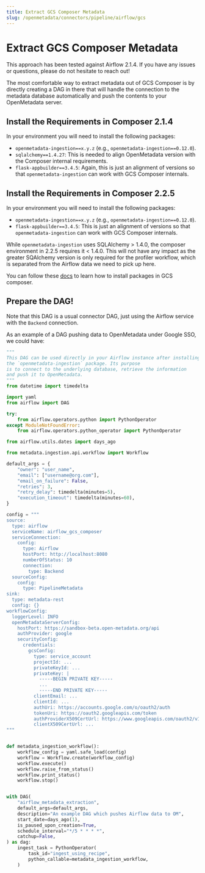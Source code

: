 ```yaml
---
title: Extract GCS Composer Metadata
slug: /openmetadata/connectors/pipeline/airflow/gcs
---
```


# Extract GCS Composer Metadata

<Note>

This approach has been tested against Airflow 2.1.4. If you have any issues or questions,
please do not hesitate to reach out!

</Note>

The most comfortable way to extract metadata out of GCS Composer is by directly creating a DAG in there
that will handle the connection to the metadata database automatically and push the contents
to your OpenMetadata server.

## Install the Requirements in Composer 2.1.4

In your environment you will need to install the following packages:

- `openmetadata-ingestion==x.y.z` (e.g., `openmetadata-ingestion==0.12.0`).
- `sqlalchemy==1.4.27`: This is needed to align OpenMetadata version with the Composer internal requirements.
- `flask-appbuilder==3.4.5`: Again, this is just an alignment of versions so that `openmetadata-ingestion` can
  work with GCS Composer internals.

## Install the Requirements in Composer 2.2.5

In your environment you will need to install the following packages:

- `openmetadata-ingestion==x.y.z` (e.g., `openmetadata-ingestion==0.12.0`).
- `flask-appbuilder==3.4.5`: This is just an alignment of versions so that `openmetadata-ingestion` can
  work with GCS Composer internals.

<Note>

While `openmetadata-ingestion` uses SQLAlchemy > 1.4.0, the composer environment in 2.2.5 requires it < 1.4.0. This will
not have any impact as the greater SQAlchemy version is only required for the profiler workflow, which is separated
from the Airflow data we need to pick up here.

</Note>

<Tip>

You can follow these [docs](https://cloud.google.com/composer/docs/how-to/using/installing-python-dependencies) to 
learn how to install packages in GCS composer. 

</Tip>

## Prepare the DAG!

Note that this DAG is a usual connector DAG, just using the Airflow service with the `Backend` connection.

As an example of a DAG pushing data to OpenMetadata under Google SSO, we could have:

```python
"""
This DAG can be used directly in your Airflow instance after installing
the `openmetadata-ingestion` package. Its purpose
is to connect to the underlying database, retrieve the information
and push it to OpenMetadata.
"""
from datetime import timedelta

import yaml
from airflow import DAG

try:
    from airflow.operators.python import PythonOperator
except ModuleNotFoundError:
    from airflow.operators.python_operator import PythonOperator

from airflow.utils.dates import days_ago

from metadata.ingestion.api.workflow import Workflow

default_args = {
    "owner": "user_name",
    "email": ["username@org.com"],
    "email_on_failure": False,
    "retries": 3,
    "retry_delay": timedelta(minutes=5),
    "execution_timeout": timedelta(minutes=60),
}

config = """
source:
  type: airflow
  serviceName: airflow_gcs_composer
  serviceConnection:
    config:
      type: Airflow
      hostPort: http://localhost:8080
      numberOfStatus: 10
      connection:
        type: Backend
  sourceConfig:
    config:
      type: PipelineMetadata
sink:
  type: metadata-rest
  config: {}
workflowConfig:
  loggerLevel: INFO
  openMetadataServerConfig:
    hostPort: https://sandbox-beta.open-metadata.org/api
    authProvider: google
    securityConfig:
      credentials:
        gcsConfig:
          type: service_account
          projectId: ...
          privateKeyId: ...
          privateKey: |
            -----BEGIN PRIVATE KEY-----
            ...
            -----END PRIVATE KEY-----
          clientEmail: ...
          clientId: ...
          authUri: https://accounts.google.com/o/oauth2/auth
          tokenUri: https://oauth2.googleapis.com/token
          authProviderX509CertUrl: https://www.googleapis.com/oauth2/v1/certs
          clientX509CertUrl: ...
"""


def metadata_ingestion_workflow():
    workflow_config = yaml.safe_load(config)
    workflow = Workflow.create(workflow_config)
    workflow.execute()
    workflow.raise_from_status()
    workflow.print_status()
    workflow.stop()


with DAG(
    "airflow_metadata_extraction",
    default_args=default_args,
    description="An example DAG which pushes Airflow data to OM",
    start_date=days_ago(1),
    is_paused_upon_creation=True,
    schedule_interval="*/5 * * * *",
    catchup=False,
) as dag:
    ingest_task = PythonOperator(
        task_id="ingest_using_recipe",
        python_callable=metadata_ingestion_workflow,
    )
```
